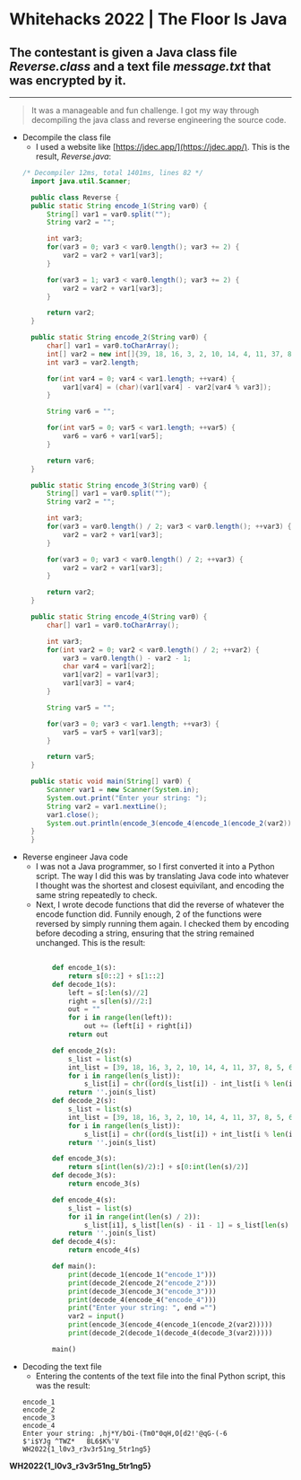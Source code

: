 # Whitehacks 2022 | The Floor Is Java
## The contestant is given a Java class file _Reverse.class_ and a text file _message.txt_ that was encrypted by it.
---
>It was a manageable and fun challenge. I got my way through decompiling the java class and reverse engineering the source code.
* Decompile the class file
  * I used a website like [https://jdec.app/](https://jdec.app/). This is the result, _Reverse.java_:
  ```Java
  /* Decompiler 12ms, total 1401ms, lines 82 */
    import java.util.Scanner;

    public class Reverse {
    public static String encode_1(String var0) {
        String[] var1 = var0.split("");
        String var2 = "";

        int var3;
        for(var3 = 0; var3 < var0.length(); var3 += 2) {
            var2 = var2 + var1[var3];
        }

        for(var3 = 1; var3 < var0.length(); var3 += 2) {
            var2 = var2 + var1[var3];
        }

        return var2;
    }

    public static String encode_2(String var0) {
        char[] var1 = var0.toCharArray();
        int[] var2 = new int[]{39, 18, 16, 3, 2, 10, 14, 4, 11, 37, 8, 5, 6, 31, 9, 12};
        int var3 = var2.length;

        for(int var4 = 0; var4 < var1.length; ++var4) {
            var1[var4] = (char)(var1[var4] - var2[var4 % var3]);
        }

        String var6 = "";

        for(int var5 = 0; var5 < var1.length; ++var5) {
            var6 = var6 + var1[var5];
        }

        return var6;
    }

    public static String encode_3(String var0) {
        String[] var1 = var0.split("");
        String var2 = "";

        int var3;
        for(var3 = var0.length() / 2; var3 < var0.length(); ++var3) {
            var2 = var2 + var1[var3];
        }

        for(var3 = 0; var3 < var0.length() / 2; ++var3) {
            var2 = var2 + var1[var3];
        }

        return var2;
    }

    public static String encode_4(String var0) {
        char[] var1 = var0.toCharArray();

        int var3;
        for(int var2 = 0; var2 < var0.length() / 2; ++var2) {
            var3 = var0.length() - var2 - 1;
            char var4 = var1[var2];
            var1[var2] = var1[var3];
            var1[var3] = var4;
        }

        String var5 = "";

        for(var3 = 0; var3 < var1.length; ++var3) {
            var5 = var5 + var1[var3];
        }

        return var5;
    }

    public static void main(String[] var0) {
        Scanner var1 = new Scanner(System.in);
        System.out.print("Enter your string: ");
        String var2 = var1.nextLine();
        var1.close();
        System.out.println(encode_3(encode_4(encode_1(encode_2(var2)))));
    }
    }
  ```
* Reverse engineer Java code
  * I was not a Java programmer, so I first converted it into a Python script. The way I did this was by translating Java code into whatever I thought was the shortest and closest equivilant, and encoding the same string repeatedly to check.
  * Next, I wrote decode functions that did the reverse of whatever the encode function did. Funnily enough, 2 of the functions were reversed by simply running them again. I checked them by encoding before decoding a string, ensuring that the string remained unchanged. This is the result:
    ```Python 
            
        def encode_1(s):
            return s[0::2] + s[1::2]
        def decode_1(s):
            left = s[:len(s)//2]
            right = s[len(s)//2:]
            out = ""
            for i in range(len(left)):
                out += (left[i] + right[i])
            return out

        def encode_2(s):
            s_list = list(s)
            int_list = [39, 18, 16, 3, 2, 10, 14, 4, 11, 37, 8, 5, 6, 31, 9, 12]
            for i in range(len(s_list)):
                s_list[i] = chr((ord(s_list[i]) - int_list[i % len(int_list)]))
            return ''.join(s_list)
        def decode_2(s):
            s_list = list(s)
            int_list = [39, 18, 16, 3, 2, 10, 14, 4, 11, 37, 8, 5, 6, 31, 9, 12]
            for i in range(len(s_list)):
                s_list[i] = chr((ord(s_list[i]) + int_list[i % len(int_list)]))
            return ''.join(s_list)

        def encode_3(s):
            return s[int(len(s)/2):] + s[0:int(len(s)/2)]
        def decode_3(s):
            return encode_3(s)

        def encode_4(s):
            s_list = list(s)
            for i1 in range(int(len(s) / 2)):
                s_list[i1], s_list[len(s) - i1 - 1] = s_list[len(s) - i1 - 1], s_list[i1]
            return ''.join(s_list)
        def decode_4(s):
            return encode_4(s)

        def main():
            print(decode_1(encode_1("encode_1")))
            print(decode_2(encode_2("encode_2")))
            print(decode_3(encode_3("encode_3")))
            print(decode_4(encode_4("encode_4")))
            print("Enter your string: ", end ="")
            var2 = input()
            print(encode_3(encode_4(encode_1(encode_2(var2)))))
            print(decode_2(decode_1(decode_4(decode_3(var2)))))

        main()
    ```
* Decoding the text file
  * Entering the contents of the text file into the final Python script, this was the result:
  ```
  encode_1
  encode_2
  encode_3
  encode_4
  Enter your string: ,hj*Y/bOi-(Tm0"0qH,O[d2!'@qG-(-6
  $'i$YJg ^TWZ*   BL6$K%'V
  WH2022{1_l0v3_r3v3r51ng_5tr1ng5}
  ```

**WH2022{1_l0v3_r3v3r51ng_5tr1ng5}**